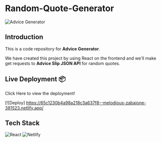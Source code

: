 # **Random-Quote-Generator**

![Advice Generator](./public/Screenshot(1).png)

## **Introduction**

This is a code repository for **Advice Generator**.

We have created this project by using React on the frontend and we'll make get requests to **Advice Slip JSON API** for random quotes.

## **Live Deployment** 📦 

Click Here to view the deployment!
 
[![Deploy] https://65c1230b4a98a218c3a637f8--melodious-zabaione-381523.netlify.app/

## **Tech Stack**
<img alt="React" src="https://img.shields.io/badge/react-%2320232a.svg?style=for-the-badge&logo=react&logoColor=%2361DAFB"/> <img alt="Netlify" src="https://img.shields.io/badge/netlify-%2343853D.svg?style=for-the-badge&logo=netlify"/>
